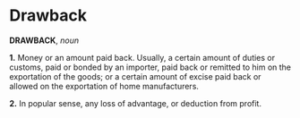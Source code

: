 # Drawback

**DRAWBACK**, _noun_

**1.** Money or an amount paid back. Usually, a certain amount of duties or customs, paid or bonded by an importer, paid back or remitted to him on the exportation of the goods; or a certain amount of excise paid back or allowed on the exportation of home manufacturers.

**2.** In popular sense, any loss of advantage, or deduction from profit.